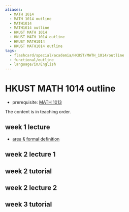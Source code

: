 ```yaml
---
aliases:
  - MATH 1014
  - MATH 1014 outline
  - MATH1014
  - MATH1014 outline
  - HKUST MATH 1014
  - HKUST MATH 1014 outline
  - HKUST MATH1014
  - HKUST MATH1014 outline
tags:
  - flashcard/special/academia/HKUST/MATH_1014/outline
  - functional/outline
  - language/in/English
---
```


# HKUST MATH 1014 outline

- prerequisite: [MATH 1013](../MATH%201013/outline.md)

The content is in teaching order.

## week 1 lecture

- [area § formal definition](../../../../general/area.md#formal%20definition)

## week 2 lecture 1

## week 2 tutorial

## week 2 lecture 2

## week 3 tutorial
